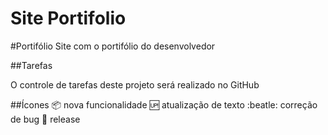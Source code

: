 # Site Portifolio
#Portifólio
Site com o portifólio do desenvolvedor

##Tarefas

O controle de tarefas deste projeto será realizado no GitHub

##Ícones
:package: nova funcionalidade
:up: atualização de texto
:beatle: correção de bug
:checkered_flag: release